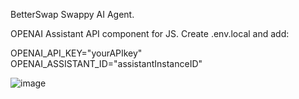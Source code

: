 BetterSwap Swappy AI Agent.

OPENAI Assistant API component for JS.
Create .env.local and add:

OPENAI_API_KEY="yourAPIkey"
OPENAI_ASSISTANT_ID="assistantInstanceID"

![image](https://github.com/user-attachments/assets/b78b7783-7287-4b28-9e19-4bfa8cb970f0)

